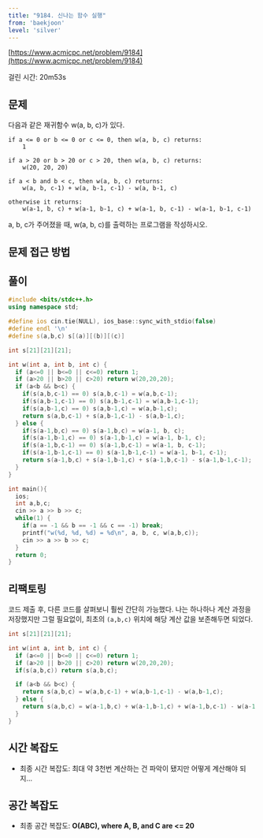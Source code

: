 ```yaml
---
title: "9184. 신나는 함수 실행"
from: 'baekjoon'
level: 'silver'
---
```


[https://www.acmicpc.net/problem/9184](https://www.acmicpc.net/problem/9184)

걸린 시간: 20m53s 

## 문제 

다음과 같은 재귀함수 w(a, b, c)가 있다.

```text
if a <= 0 or b <= 0 or c <= 0, then w(a, b, c) returns:
    1

if a > 20 or b > 20 or c > 20, then w(a, b, c) returns:
    w(20, 20, 20)

if a < b and b < c, then w(a, b, c) returns:
    w(a, b, c-1) + w(a, b-1, c-1) - w(a, b-1, c)

otherwise it returns:
    w(a-1, b, c) + w(a-1, b-1, c) + w(a-1, b, c-1) - w(a-1, b-1, c-1)
```

a, b, c가 주어졌을 때, w(a, b, c)를 출력하는 프로그램을 작성하시오.

## 문제 접근 방법


## 풀이

```cpp
#include <bits/stdc++.h>
using namespace std;

#define ios cin.tie(NULL), ios_base::sync_with_stdio(false)
#define endl '\n'
#define s(a,b,c) s[(a)][(b)][(c)]

int s[21][21][21];

int w(int a, int b, int c) {
  if (a<=0 || b<=0 || c<=0) return 1;
  if (a>20 || b>20 || c>20) return w(20,20,20);
  if (a<b && b<c) {
    if(s(a,b,c-1) == 0) s(a,b,c-1) = w(a,b,c-1);
    if(s(a,b-1,c-1) == 0) s(a,b-1,c-1) = w(a,b-1,c-1);
    if(s(a,b-1,c) == 0) s(a,b-1,c) = w(a,b-1,c);
    return s(a,b,c-1) + s(a,b-1,c-1) - s(a,b-1,c);
  } else {
    if(s(a-1,b,c) == 0) s(a-1,b,c) = w(a-1, b, c);
    if(s(a-1,b-1,c) == 0) s(a-1,b-1,c) = w(a-1, b-1, c);
    if(s(a-1,b,c-1) == 0) s(a-1,b,c-1) = w(a-1, b, c-1);
    if(s(a-1,b-1,c-1) == 0) s(a-1,b-1,c-1) = w(a-1, b-1, c-1);
    return s(a-1,b,c) + s(a-1,b-1,c) + s(a-1,b,c-1) - s(a-1,b-1,c-1);
  }
}

int main(){
  ios;
  int a,b,c;
  cin >> a >> b >> c;
  while(1) {
    if(a == -1 && b == -1 && c == -1) break;
    printf("w(%d, %d, %d) = %d\n", a, b, c, w(a,b,c));
    cin >> a >> b >> c;
  }
  return 0;
}
```

## 리팩토링 

코드 제출 후, 다른 코드를 살펴보니 훨씬 간단히 가능했다. 
나는 하나하나 계산 과정을 저장했지만 그럴 필요없이, 최초의 `(a,b,c)` 위치에 해당 계산 값을 보존해두면 되었다. 

```cpp
int s[21][21][21];

int w(int a, int b, int c) {
  if (a<=0 || b<=0 || c<=0) return 1;
  if (a>20 || b>20 || c>20) return w(20,20,20);
  if(s(a,b,c)) return s(a,b,c);

  if (a<b && b<c) {
    return s(a,b,c) = w(a,b,c-1) + w(a,b-1,c-1) - w(a,b-1,c);
  } else {
    return s(a,b,c) = w(a-1,b,c) + w(a-1,b-1,c) + w(a-1,b,c-1) - w(a-1,b-1,c-1);
  }
}
```

## 시간 복잡도
- 최종 시간 복잡도: 최대 약 3천번 계산하는 건 파악이 됐지만 어떻게 계산해야 되지...

## 공간 복잡도
- 최종 공간 복잡도: **O(ABC), where A, B, and C are <= 20**